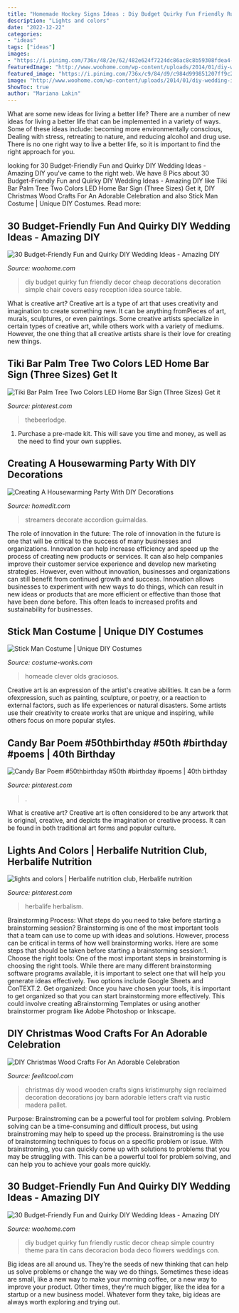 ```yaml
---
title: "Homemade Hockey Signs Ideas : Diy Budget Quirky Fun Friendly Rustic Decor Cheap Simple Country Theme Para Tin Cans Decoracion Boda Deco Flowers Weddings Con"
description: "Lights and colors"
date: "2022-12-22"
categories:
- "ideas"
tags: ["ideas"]
images:
- "https://i.pinimg.com/736x/48/2e/62/482e624f7224dc86ac8c8b59308fdea4--fit-club-herbalife-products.jpg"
featuredImage: "http://www.woohome.com/wp-content/uploads/2014/01/diy-wedding-ideas-11.jpg"
featured_image: "https://i.pinimg.com/736x/c9/84/d9/c984d999851207ff9c2411d3ea836540.jpg"
image: "http://www.woohome.com/wp-content/uploads/2014/01/diy-wedding-ideas-10.jpg"
ShowToc: true
author: "Mariana Lakin"
---
```



What are some new ideas for living a better life?
There are a number of new ideas for living a better life that can be implemented in a variety of ways. Some of these ideas include: becoming more environmentally conscious, Dealing with stress, retreating to nature, and reducing alcohol and drug use. There is no one right way to live a better life, so it is important to find the right approach for you.

	

		
looking for 30 Budget-Friendly Fun and Quirky DIY Wedding Ideas - Amazing DIY you've came to the right web. We have 8 Pics about 30 Budget-Friendly Fun and Quirky DIY Wedding Ideas - Amazing DIY like Tiki Bar Palm Tree Two Colors LED Home Bar Sign (Three Sizes) Get it, DIY Christmas Wood Crafts For An Adorable Celebration and also Stick Man Costume | Unique DIY Costumes. Read more:
		
    
## 30 Budget-Friendly Fun And Quirky DIY Wedding Ideas - Amazing DIY

<img loading=lazy src="http://www.woohome.com/wp-content/uploads/2014/01/diy-wedding-ideas-10.jpg" onerror="this.onerror=null;this.src='https://tse1.mm.bing.net/th?id=OIP.3Beek2sbjcFI8XWQJtt-MAHaLH&amp;pid=15.1';" alt="30 Budget-Friendly Fun and Quirky DIY Wedding Ideas - Amazing DIY">

_Source: woohome.com_

>diy budget quirky fun friendly decor cheap decorations decoration simple chair covers easy reception idea source table. 

	

What is creative art?
Creative art is a type of art that uses creativity and imagination to create something new. It can be anything fromPieces of art, murals, sculptures, or even paintings. Some creative artists specialize in certain types of creative art, while others work with a variety of mediums. However, the one thing that all creative artists share is their love for creating new things.

    
## Tiki Bar Palm Tree Two Colors LED Home Bar Sign (Three Sizes) Get It

<img loading=lazy src="https://i.pinimg.com/736x/c8/8d/21/c88d21aed7b87fae7ed3155daa4d54f0.jpg" onerror="this.onerror=null;this.src='https://tse4.mm.bing.net/th?id=OIP.45htUr-cmhIlKo2pAKXl_AHaHa&amp;pid=15.1';" alt="Tiki Bar Palm Tree Two Colors LED Home Bar Sign (Three Sizes) Get it">

_Source: pinterest.com_

>thebeerlodge. 

	

1. Purchase a pre-made kit. This will save you time and money, as well as the need to find your own supplies.

    
## Creating A Housewarming Party With DIY Decorations

<img loading=lazy src="http://cdn.homedit.com/wp-content/uploads/2015/05/hanging-colorful-streamers.jpg" onerror="this.onerror=null;this.src='https://tse4.mm.bing.net/th?id=OIP.ZGgG0KZo8sUPJAflqJzIgwHaLg&amp;pid=15.1';" alt="Creating A Housewarming Party With DIY Decorations">

_Source: homedit.com_

>streamers decorate accordion guirnaldas. 

	

The role of innovation in the future:
The role of innovation in the future is one that will be critical to the success of many businesses and organizations. Innovation can help increase efficiency and speed up the process of creating new products or services. It can also help companies improve their customer service experience and develop new marketing strategies.
However, even without innovation, businesses and organizations can still benefit from continued growth and success. Innovation allows businesses to experiment with new ways to do things, which can result in new ideas or products that are more efficient or effective than those that have been done before. This often leads to increased profits and sustainability for businesses.

    
## Stick Man Costume | Unique DIY Costumes

<img loading=lazy src="https://photos.costume-works.com/full/stick_man4.jpg" onerror="this.onerror=null;this.src='https://tse2.mm.bing.net/th?id=OIP.5SeE1Yib-JMAjAWUwwvqjwHaLH&amp;pid=15.1';" alt="Stick Man Costume | Unique DIY Costumes">

_Source: costume-works.com_

>homeade clever olds graciosos. 

	

Creative art is an expression of the artist's creative abilities. It can be a form ofexpression, such as painting, sculpture, or poetry, or a reaction to external factors, such as life experiences or natural disasters. Some artists use their creativity to create works that are unique and inspiring, while others focus on more popular styles.

    
## Candy Bar Poem #50thbirthday #50th #birthday #poems | 40th Birthday

<img loading=lazy src="https://i.pinimg.com/736x/c9/84/d9/c984d999851207ff9c2411d3ea836540.jpg" onerror="this.onerror=null;this.src='https://tse2.mm.bing.net/th?id=OIP.mpzwJEjPZ8cua7oNuwnl0AHaMZ&amp;pid=15.1';" alt="Candy Bar Poem #50thbirthday #50th #birthday #poems | 40th birthday">

_Source: pinterest.com_

>. 

	

What is creative art?
Creative art is often considered to be any artwork that is original, creative, and depicts the imagination or creative process. It can be found in both traditional art forms and popular culture.

    
## Lights And Colors | Herbalife Nutrition Club, Herbalife Nutrition

<img loading=lazy src="https://i.pinimg.com/736x/48/2e/62/482e624f7224dc86ac8c8b59308fdea4--fit-club-herbalife-products.jpg" onerror="this.onerror=null;this.src='https://tse3.mm.bing.net/th?id=OIP.uJzZo6R5fEFxpV7-dvmgDwHaFh&amp;pid=15.1';" alt="lights and colors | Herbalife nutrition club, Herbalife nutrition">

_Source: pinterest.com_

>herbalife herbalism. 

	

Brainstorming Process: What steps do you need to take before starting a brainstorming session?
Brainstorming is one of the most important tools that a team can use to come up with ideas and solutions. However, process can be critical in terms of how well brainstorming works. Here are some steps that should be taken before starting a brainstorming session:1. Choose the right tools: One of the most important steps in brainstorming is choosing the right tools. While there are many different brainstorming software programs available, it is important to select one that will help you generate ideas effectively. Two options include Google Sheets and ConTEXT.2. Get organized: Once you have chosen your tools, it is important to get organized so that you can start brainstorming more effectively. This could involve creating aBrainstorming Templates or using another brainstormer program like Adobe Photoshop or Inkscape.
    
## DIY Christmas Wood Crafts For An Adorable Celebration

<img loading=lazy src="http://feelitcool.com/wp-content/uploads/2016/11/diy-wooden-Christmas-crafts14.png" onerror="this.onerror=null;this.src='https://tse4.mm.bing.net/th?id=OIP.-CxqX8P5IqOVuVbcivhPdwHaLH&amp;pid=15.1';" alt="DIY Christmas Wood Crafts For An Adorable Celebration">

_Source: feelitcool.com_

>christmas diy wood wooden crafts signs kristimurphy sign reclaimed decoration decorations joy barn adorable letters craft via rustic madera pallet. 

	

Purpose: Brainstroming can be a powerful tool for problem solving.
Problem solving can be a time-consuming and difficult process, but using brainstroming may help to speed up the process. Brainstroming is the use of brainstorming techniques to focus on a specific problem or issue. With brainstroming, you can quickly come up with solutions to problems that you may be struggling with. This can be a powerful tool for problem solving, and can help you to achieve your goals more quickly.

    
## 30 Budget-Friendly Fun And Quirky DIY Wedding Ideas - Amazing DIY

<img loading=lazy src="http://www.woohome.com/wp-content/uploads/2014/01/diy-wedding-ideas-11.jpg" onerror="this.onerror=null;this.src='https://tse3.mm.bing.net/th?id=OIP.x9Cba91FTht2Wed4fbFRmAHaLI&amp;pid=15.1';" alt="30 Budget-Friendly Fun and Quirky DIY Wedding Ideas - Amazing DIY">

_Source: woohome.com_

>diy budget quirky fun friendly rustic decor cheap simple country theme para tin cans decoracion boda deco flowers weddings con. 

	

Big ideas are all around us. They're the seeds of new thinking that can help us solve problems or change the way we do things. Sometimes these ideas are small, like a new way to make your morning coffee, or a new way to improve your product. Other times, they're much bigger, like the idea for a startup or a new business model. Whatever form they take, big ideas are always worth exploring and trying out.

